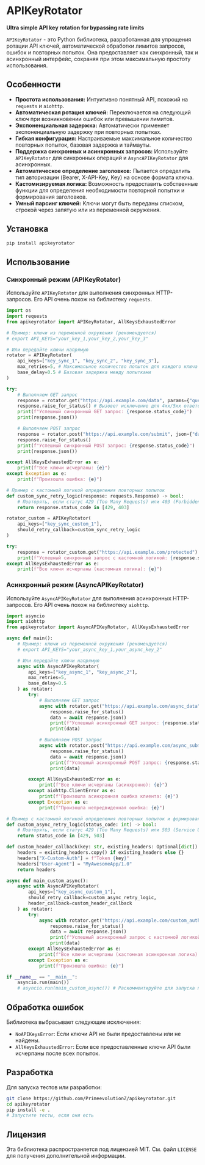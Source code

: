 # APIKeyRotator

**Ultra simple API key rotation for bypassing rate limits**

`APIKeyRotator` - это Python библиотека, разработанная для упрощения ротации API ключей, автоматической обработки лимитов запросов, ошибок и повторных попыток. Она предоставляет как синхронный, так и асинхронный интерфейс, сохраняя при этом максимальную простоту использования.

## Особенности

*   **Простота использования:** Интуитивно понятный API, похожий на `requests` и `aiohttp`.
*   **Автоматическая ротация ключей:** Переключается на следующий ключ при возникновении ошибок или превышении лимитов.
*   **Экспоненциальная задержка:** Автоматически применяет экспоненциальную задержку при повторных попытках.
*   **Гибкая конфигурация:** Настраиваемые максимальное количество повторных попыток, базовая задержка и таймауты.
*   **Поддержка синхронных и асинхронных запросов:** Используйте `APIKeyRotator` для синхронных операций и `AsyncAPIKeyRotator` для асинхронных.
*   **Автоматическое определение заголовков:** Пытается определить тип авторизации (Bearer, X-API-Key, Key) на основе формата ключа.
*   **Кастомизируемая логика:** Возможность предоставить собственные функции для определения необходимости повторной попытки и формирования заголовков.
*   **Умный парсинг ключей:** Ключи могут быть переданы списком, строкой через запятую или из переменной окружения.

## Установка

```bash
pip install apikeyrotator
```

## Использование

### Синхронный режим (APIKeyRotator)

Используйте `APIKeyRotator` для выполнения синхронных HTTP-запросов. Его API очень похож на библиотеку `requests`.

```python
import os
import requests
from apikeyrotator import APIKeyRotator, AllKeysExhaustedError

# Пример: ключи из переменной окружения (рекомендуется)
# export API_KEYS="your_key_1,your_key_2,your_key_3"

# Или передайте ключи напрямую
rotator = APIKeyRotator(
    api_keys=["key_sync_1", "key_sync_2", "key_sync_3"],
    max_retries=5, # Максимальное количество попыток для каждого ключа
    base_delay=0.5 # Базовая задержка между попытками
)

try:
    # Выполняем GET запрос
    response = rotator.get("https://api.example.com/data", params={"query": "test"})
    response.raise_for_status() # Вызовет исключение для 4xx/5xx ответов
    print(f"Успешный синхронный GET запрос: {response.status_code}")
    print(response.json())

    # Выполняем POST запрос
    response = rotator.post("https://api.example.com/submit", json={"data": "payload"})
    response.raise_for_status()
    print(f"Успешный синхронный POST запрос: {response.status_code}")
    print(response.json())

except AllKeysExhaustedError as e:
    print(f"Все ключи исчерпаны: {e}")
except Exception as e:
    print(f"Произошла ошибка: {e}")

# Пример с кастомной логикой определения повторных попыток
def custom_sync_retry_logic(response: requests.Response) -> bool:
    # Повторять, если статус 429 (Too Many Requests) или 403 (Forbidden)
    return response.status_code in [429, 403]

rotator_custom = APIKeyRotator(
    api_keys=["key_sync_custom_1"],
    should_retry_callback=custom_sync_retry_logic
)

try:
    response = rotator_custom.get("https://api.example.com/protected")
    print(f"Успешный синхронный запрос с кастомной логикой: {response.status_code}")
except AllKeysExhaustedError as e:
    print(f"Все ключи исчерпаны (кастомная логика): {e}")
```

### Асинхронный режим (AsyncAPIKeyRotator)

Используйте `AsyncAPIKeyRotator` для выполнения асинхронных HTTP-запросов. Его API очень похож на библиотеку `aiohttp`.

```python
import asyncio
import aiohttp
from apikeyrotator import AsyncAPIKeyRotator, AllKeysExhaustedError

async def main():
    # Пример: ключи из переменной окружения (рекомендуется)
    # export API_KEYS="your_async_key_1,your_async_key_2"

    # Или передайте ключи напрямую
    async with AsyncAPIKeyRotator(
        api_keys=["key_async_1", "key_async_2"],
        max_retries=5,
        base_delay=0.5
    ) as rotator:
        try:
            # Выполняем GET запрос
            async with rotator.get("https://api.example.com/async_data", params={"query": "async_test"}) as response:
                response.raise_for_status()
                data = await response.json()
                print(f"Успешный асинхронный GET запрос: {response.status}")
                print(data)

            # Выполняем POST запрос
            async with rotator.post("https://api.example.com/async_submit", json={"data": "async_payload"}) as response:
                response.raise_for_status()
                data = await response.json()
                print(f"Успешный асинхронный POST запрос: {response.status}")
                print(data)

        except AllKeysExhaustedError as e:
            print(f"Все ключи исчерпаны (асинхронно): {e}")
        except aiohttp.ClientError as e:
            print(f"Произошла асинхронная ошибка клиента: {e}")
        except Exception as e:
            print(f"Произошла непредвиденная ошибка: {e}")

# Пример с кастомной логикой определения повторных попыток и формирования заголовков
def custom_async_retry_logic(status_code: int) -> bool:
    # Повторять, если статус 429 (Too Many Requests) или 503 (Service Unavailable)
    return status_code in [429, 503]

def custom_header_callback(key: str, existing_headers: Optional[dict]) -> dict:
    headers = existing_headers.copy() if existing_headers else {}
    headers["X-Custom-Auth"] = f"Token {key}"
    headers["User-Agent"] = "MyAwesomeApp/1.0"
    return headers

async def main_custom_async():
    async with AsyncAPIKeyRotator(
        api_keys=["key_async_custom_1"],
        should_retry_callback=custom_async_retry_logic,
        header_callback=custom_header_callback
    ) as rotator:
        try:
            async with rotator.get("https://api.example.com/custom_auth") as response:
                response.raise_for_status()
                data = await response.json()
                print(f"Успешный асинхронный запрос с кастомной логикой: {response.status}")
                print(data)
        except AllKeysExhaustedError as e:
            print(f"Все ключи исчерпаны (кастомная асинхронная логика): {e}")
        except Exception as e:
            print(f"Произошла ошибка: {e}")

if __name__ == "__main__":
    asyncio.run(main())
    # asyncio.run(main_custom_async()) # Раскомментируйте для запуска примера с кастомной логикой
```

## Обработка ошибок

Библиотека выбрасывает следующие исключения:

*   `NoAPIKeysError`: Если ключи API не были предоставлены или не найдены.
*   `AllKeysExhaustedError`: Если все предоставленные ключи API были исчерпаны после всех попыток.

## Разработка

Для запуска тестов или разработки:

```bash
git clone https://github.com/PrimeevolutionZ/apikeyrotator.git
cd apikeyrotator
pip install -e .
# Запустите тесты, если они есть
```

## Лицензия

Эта библиотека распространяется под лицензией MIT. См. файл `LICENSE` для получения дополнительной информации.

